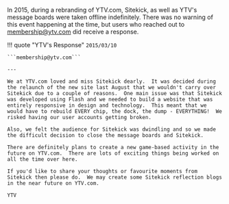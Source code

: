 In 2015, during a rebranding of YTV.com, Sitekick, as well as YTV's message boards were taken offline indefinitely.  There was no warning of this event happening at the time, but users who reached out to membership@ytv.com did receive a response.

!!! quote "YTV's Response"
    ```2015/03/10```

    ```membership@ytv.com```

    ---

    We at YTV.com loved and miss Sitekick dearly.  It was decided during the relaunch of the new site last August that we wouldn't carry over Sitekick due to a couple of reasons.  One main issue was that Sitekick was developed using Flash and we needed to build a website that was entirely responsive in design and technology.  This meant that we would have to rebuild EVERY chip, the dock, the dump - EVERYTHING!  We risked having our user accounts getting broken.

    Also, we felt the audience for Sitekick was dwindling and so we made the difficult decision to close the message boards and Sitekick.

    There are definitely plans to create a new game-based activity in the future on YTV.com.  There are lots of exciting things being worked on all the time over here.

    If you'd like to share your thoughts or favourite moments from Sitekick then please do.  We may create some Sitekick reflection blogs in the near future on YTV.com.

    YTV